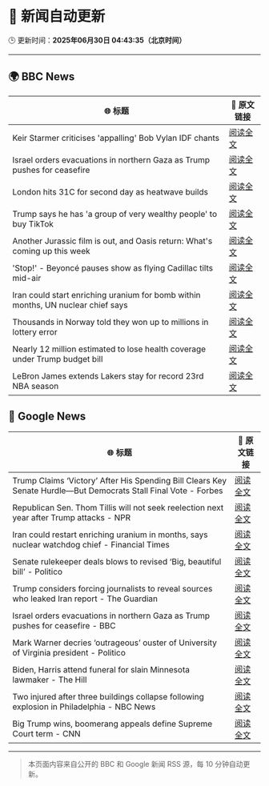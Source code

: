 # 🧠 新闻自动更新

🕒 更新时间：**2025年06月30日 04:43:35（北京时间）**

---

## 🌍 BBC News

| 🌐 标题 | 🔗 原文链接 |
|--------|-------------|
| Keir Starmer criticises 'appalling' Bob Vylan IDF chants | [阅读全文](https://www.bbc.com/news/articles/c33514nryy1o) |
| Israel orders evacuations in northern Gaza as Trump pushes for ceasefire | [阅读全文](https://www.bbc.com/news/articles/ckg54klnyy3o) |
| London hits 31C for second day as heatwave builds | [阅读全文](https://www.bbc.com/news/articles/cx2l77w5pl7o) |
| Trump says he has 'a group of very wealthy people' to buy TikTok | [阅读全文](https://www.bbc.com/news/articles/c20nqdl5ydjo) |
| Another Jurassic film is out, and Oasis return: What's coming up this week | [阅读全文](https://www.bbc.com/news/articles/cjwnl9llnlno) |
| 'Stop!' - Beyoncé pauses show as flying Cadillac tilts mid-air | [阅读全文](https://www.bbc.com/news/articles/c20nqzxn4xqo) |
| Iran could start enriching uranium for bomb within months, UN nuclear chief says | [阅读全文](https://www.bbc.com/news/articles/c79qeqg89g2o) |
| Thousands in Norway told they won up to millions in lottery error | [阅读全文](https://www.bbc.com/news/articles/c15wn70v7z8o) |
| Nearly 12 million estimated to lose health coverage under Trump budget bill | [阅读全文](https://www.bbc.com/news/articles/cx2verel4nlo) |
| LeBron James extends Lakers stay for record 23rd NBA season | [阅读全文](https://www.bbc.com/sport/basketball/articles/c62g8642x68o) |

## 📰 Google News

| 🌐 标题 | 🔗 原文链接 |
|--------|-------------|
| Trump Claims ‘Victory’ After His Spending Bill Clears Key Senate Hurdle—But Democrats Stall Final Vote - Forbes | [阅读全文](https://news.google.com/rss/articles/CBMi7wFBVV95cUxNLWRfU1dCczIyZXVGRzZOdkhBNXpBOEhwemE2d21JWGRUMDAxbHVVV3FsVTVQWF9Lbi1CclZoNUE2OVNNelJkUmlDbDRGelhnUGVQVGZsYl8tUkRfY0RNZUp6ZFNBOGw3bHp6TkNfU0Z6NTNidERWaFJVazI5aGpEU3lVUWhjTW1BcmI2QlUwZFVkeGxpNFJPNUxvNWZfZzV0WHV4MDBSb2xVRGxfaTBtTFhZZWRZbFpwY2dSVExVanpLZTlZR0FWTk5lQUVxT2p2YmRmQi0zOWgzZ1JkXzdYMS1uN2ZSY0ZBZ3oyLWk5SQ?oc=5) |
| Republican Sen. Thom Tillis will not seek reelection next year after Trump attacks - NPR | [阅读全文](https://news.google.com/rss/articles/CBMiiAFBVV95cUxPc1VkWnVXQ0hoZUN2UW5IY1lYZGNkU2ZNMGVYeUUzOW8zMjJDY0RDY2s2X0h2OWJRbXJhMXh3NVRJd01QbjQzNHlaamVDR3NxRVplWkRkcmVsZHc3RDdBR2hjMFl3OFppM1liRWdoNmg2TEZONFJzQlA4X1lyZWJ3RVRTS2lvVnNX?oc=5) |
| Iran could restart enriching uranium in months, says nuclear watchdog chief - Financial Times | [阅读全文](https://news.google.com/rss/articles/CBMicEFVX3lxTFBFSGVUWTJaS0FWWUVjdEN2OHNpM281VVhkMXdqNHVicXo3cU1rcjg4NkVLa09wck02UUVCSTIwbG1mRl9qQUlfQ0VURVZnTHBENGE0NVdYcHJvTE9fQ1AwdHptb0lIODdTRU1OZDllREo?oc=5) |
| Senate rulekeeper deals blows to revised ‘Big, beautiful bill’ - Politico | [阅读全文](https://news.google.com/rss/articles/CBMimwFBVV95cUxNT3lVWnRka2lKM3NRNkNUX2pjTFZON0ZRUXRyYzZrZlRmUVhRaHpyeWdaZzBWS3BvM1NEVjJVWk1acHFvSWNZckV6aDlGVlhZTFBrajNYWklSaGk0eHNteDNXR29na0F5Sll1Q25oMzJBLXM1UVNpbXdpRXVKczU1a0tXNjFqa3QwazhxOFpCbjQ0WWJGbkU5ZGItTQ?oc=5) |
| Trump considers forcing journalists to reveal sources who leaked Iran report - The Guardian | [阅读全文](https://news.google.com/rss/articles/CBMiiAFBVV95cUxOeUdKazgxMVZjRXFlSERHTzVNdGtwU2ZoaEd1WGJCNFlMZWZxdUFJR1E3RG1URFlZYXdCOTB4cTZad3hVbEVtTFdWQnE2SzM3cUdnVlU1UEdEOVlaSDZOYVVaYV9jNGUzUXNFdUY0eXVMOWhGMEthZjNnYnlsM0txZTlfWHI1bFZv?oc=5) |
| Israel orders evacuations in northern Gaza as Trump pushes for ceasefire - BBC | [阅读全文](https://news.google.com/rss/articles/CBMiWkFVX3lxTFBPQ3UxSDNyYThCVm1fTHdkeHlQTE1FMkduQ09yQW5uMVFETkp6RDhQWlJkS0RyRkh3OXJJRFdNZ3ZYMk8tRmFrVzN5aDZjX21Ia1ZVdzEwX0ZRZ9IBX0FVX3lxTE1neWlVdm1mOFl0eVNGUFpyX2NIOUVFWnM2ZzU1OHJNX2lWZVhlbGpmaDhmRENDQUsyVWtzTDBwNDhOTVo3U2c0MVlhLVZqUURwWnc2WlNoUlNGWUxZZUtF?oc=5) |
| Mark Warner decries ‘outrageous’ ouster of University of Virginia president - Politico | [阅读全文](https://news.google.com/rss/articles/CBMiqwFBVV95cUxQc2tnT01FUW56eWl0ZkllQXJtRG1WeG1Fc0VDajI2cjlQWlZjTk9GUUFlLVdwWUk5U3NyVEhEaFdjTXN1UFFXQmZMSHhGWldqOVotV0VVTjdVSEx1bnZ1eEgyeVBzSlptTzI0c3VUVlR3TWkxUWhrdFpKSUlHQlFmU1Z4TTFMeUJXQ1hRcXhUTi1rOVp5Nk1fS2R3Q0liaXcwUTJBTngwTGxHcWc?oc=5) |
| Biden, Harris attend funeral for slain Minnesota lawmaker - The Hill | [阅读全文](https://news.google.com/rss/articles/CBMinAFBVV95cUxOR3VOcHY3ZG9lVXppNnNyckNoRUN3U3FFZ3NNa1E3WXRLSmZzVnhMUXdEaVM3U0E1TEVOMzEzX2xEWlpienYwRDMwSDRnVzFHVHNFcUNzQ2dqdW9KcnhwbktDMHdWVzJMODlwamp3VWVISkJzTjBlVVpNc3lQcy1iOGFPM2d5ODFVaFd4eWtwTVhyRFR6U0dwN2o1aWbSAaIBQVVfeXFMTlVfdEVrQ25GUWVUclZVYkxuWEx1Qm90UWcwbm5ZMFAzTUpDUVRZQXhvamhHY013NGRuWEt0ZnJnbHNybTJkbU9aOW1BYUJEZzdpTXVuUThuTUZ1VUE4RWNkaER2NERjUkQxNVplaUhlNEtkWXBRaTAzVkZNRVdkWGxUMF9jTjhnei1kZ1E2ZElZVTJlQ1dyMVVkUFlKUkJtTGJn?oc=5) |
| Two injured after three buildings collapse following explosion in Philadelphia - NBC News | [阅读全文](https://news.google.com/rss/articles/CBMijwFBVV95cUxNenlEdk40dHVENWdFOFBwNmJ1VnN2Z0ZSVGE0ZmJsbHJlb0VubzNrcHdQYXBaeTk5TXpUbkhBbVlXNGNBb19zMmh5Ui1MQ0hqXzNZTUxxby1fVnRfVVFHX0U1c1FFMDRsRDJ5OHZCdnFma3dhN3JJTzJJMUlmWkFVYm9QN0hYbEQ1eWFETThaMNIBVkFVX3lxTE5UREprellJNG4tMTRFWmk2VzJsTng0U0w0OTVHdWZITVFBamhVd0VpSkNwa3NqOWdpb21LUklVVHduRWtYb1FxU2J3VHhWZHhCb29nZWFR?oc=5) |
| Big Trump wins, boomerang appeals define Supreme Court term - CNN | [阅读全文](https://news.google.com/rss/articles/CBMieEFVX3lxTFBQNkQ4cHQzNk1VaGJWZWFVNVpMaExuN0FoLVhDT2twYklRb29UcjRFb1hVUm9TZU9aa2JZWmNpZTJfQU9RWExPczYwZFM3NkZqc3hyM1FDeXNlSXU0bUdVWTQyMDAyMS1lUEQ1TVVkSlAtby1sMlZpbdIBfkFVX3lxTE1nbmtnUm5uZnNxOENEWDdaeVVVU080eFB0T3FqTnZ3MDQ4YUd5OGtHMVFhOFl0aTNDdndqeVE3R2FMQ2xDYkRHQzNVR0pDUkRNYmpnNEdtRHNOOVJBX05VckJ0LWozQ0Jia1hqTkRsaFJybmxkZnRXbWV3eHEtQQ?oc=5) |

---
> 本页面内容来自公开的 BBC 和 Google 新闻 RSS 源，每 10 分钟自动更新。